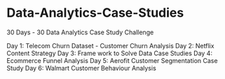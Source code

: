 # Data-Analytics-Case-Studies

30 Days - 30 Data Analytics Case Study Challenge

Day 1: Telecom Churn Dataset - Customer Churn Analysis
Day 2: Netflix Content Strategy
Day 3: Frame work to Solve Data Case Studies
Day 4: Ecommerce Funnel Analysis
Day 5: Aerofit Customer Segmentation Case Study
Day 6: Walmart Customer Behaviour Analysis
